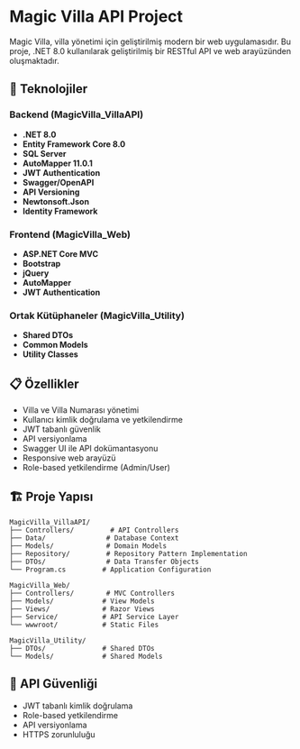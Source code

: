 # Magic Villa API Project

Magic Villa, villa yönetimi için geliştirilmiş modern bir web uygulamasıdır. Bu proje, .NET 8.0 kullanılarak geliştirilmiş bir RESTful API ve web arayüzünden oluşmaktadır.

## 🚀 Teknolojiler

### Backend (MagicVilla_VillaAPI)
- **.NET 8.0**
- **Entity Framework Core 8.0**
- **SQL Server**
- **AutoMapper 11.0.1**
- **JWT Authentication**
- **Swagger/OpenAPI**
- **API Versioning**
- **Newtonsoft.Json**
- **Identity Framework**

### Frontend (MagicVilla_Web)
- **ASP.NET Core MVC**
- **Bootstrap**
- **jQuery**
- **AutoMapper**
- **JWT Authentication**

### Ortak Kütüphaneler (MagicVilla_Utility)
- **Shared DTOs**
- **Common Models**
- **Utility Classes**

## 📋 Özellikler

- Villa ve Villa Numarası yönetimi
- Kullanıcı kimlik doğrulama ve yetkilendirme
- JWT tabanlı güvenlik
- API versiyonlama
- Swagger UI ile API dokümantasyonu
- Responsive web arayüzü
- Role-based yetkilendirme (Admin/User)

## 🏗️ Proje Yapısı

```
MagicVilla_VillaAPI/
├── Controllers/         # API Controllers
├── Data/               # Database Context
├── Models/             # Domain Models
├── Repository/         # Repository Pattern Implementation
├── DTOs/               # Data Transfer Objects
└── Program.cs         # Application Configuration

MagicVilla_Web/
├── Controllers/        # MVC Controllers
├── Models/            # View Models
├── Views/             # Razor Views
├── Service/           # API Service Layer
└── wwwroot/           # Static Files

MagicVilla_Utility/
├── DTOs/              # Shared DTOs
└── Models/            # Shared Models
```

## 🔐 API Güvenliği

- JWT tabanlı kimlik doğrulama
- Role-based yetkilendirme
- API versiyonlama
- HTTPS zorunluluğu
